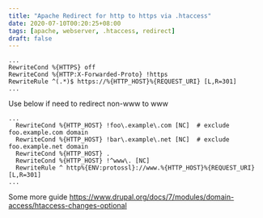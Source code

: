 ```yaml
---
title: "Apache Redirect for http to https via .htaccess"
date: 2020-07-10T00:20:25+08:00
tags: [apache, webserver, .htaccess, redirect]
draft: false
---
```


```
...
RewriteCond %{HTTPS} off
RewriteCond %{HTTP:X-Forwarded-Proto} !https
RewriteRule ^(.*)$ https://%{HTTP_HOST}%{REQUEST_URI} [L,R=301]
...
```

Use below if need to redirect non-www to www
```
...
  RewriteCond %{HTTP_HOST} !foo\.example\.com [NC]  # exclude foo.example.com domain
  RewriteCond %{HTTP_HOST} !bar\.example\.net [NC]  # exclude foo.example.net domain
  RewriteCond %{HTTP_HOST} .
  RewriteCond %{HTTP_HOST} !^www\. [NC]
  RewriteRule ^ http%{ENV:protossl}://www.%{HTTP_HOST}%{REQUEST_URI} [L,R=301]
...
```

Some more guide https://www.drupal.org/docs/7/modules/domain-access/htaccess-changes-optional
